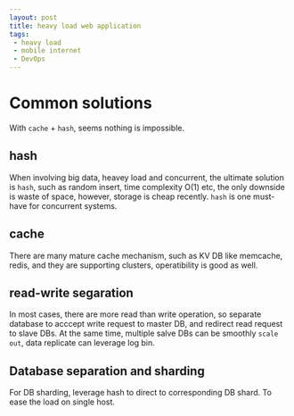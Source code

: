 ```yaml
---
layout: post
title: heavy load web application
tags:
 - heavy load
 - mobile internet
 - DevOps
---
```


# Common solutions

With `cache` + `hash`, seems nothing is impossible.

## hash

When involving big data, heavey load and concurrent, the ultimate solution is `hash`, such as random insert, time complexity O(1) etc, the only downside is waste of space, however, storage is cheap recently. `hash` is one must-have for concurrent systems.

## cache

There are many mature cache mechanism, such as KV DB like memcache, redis, and they are supporting clusters, operatibility is good as well.

## read-write segaration
In most cases, there are more read than write operation, so separate database to acccept write request to master DB, and redirect read request to slave DBs. At the same time, multiple salve DBs can be smoothly `scale out`, data replicate can leverage log bin.

## Database separation and sharding
For DB sharding, leverage hash to direct to corresponding DB shard. To ease the load on single host.
